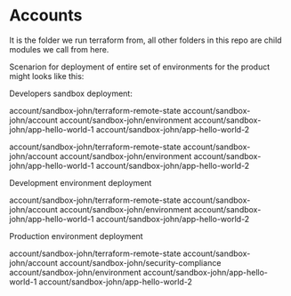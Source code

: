 # Accounts

It is the folder we run terraform from, all other folders in this repo are child modules we call from here.

Scenarion for deployment of entire set of environments for the product might looks like this:

Developers sandbox deployment:

  account/sandbox-john/terraform-remote-state
  account/sandbox-john/account
  account/sandbox-john/environment
  account/sandbox-john/app-hello-world-1
  account/sandbox-john/app-hello-world-2

  account/sandbox-john/terraform-remote-state
  account/sandbox-john/account
  account/sandbox-john/environment
  account/sandbox-john/app-hello-world-1
  account/sandbox-john/app-hello-world-2

Development environment deployment

  account/sandbox-john/terraform-remote-state
  account/sandbox-john/account
  account/sandbox-john/environment
  account/sandbox-john/app-hello-world-1
  account/sandbox-john/app-hello-world-2

Production environment deployment

  account/sandbox-john/terraform-remote-state
  account/sandbox-john/account
  account/sandbox-john/security-compliance
  account/sandbox-john/environment
  account/sandbox-john/app-hello-world-1
  account/sandbox-john/app-hello-world-2

